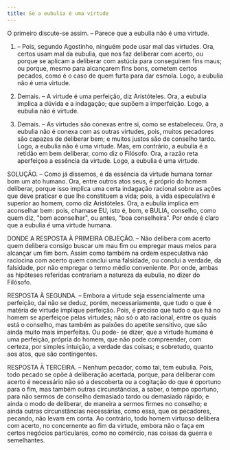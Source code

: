 ```yaml
---
title: Se a eubulia é uma virtude
---
```


O primeiro discute-se assim. – Parece que a eubulia não é uma virtude.  

1. – Pois, segundo Agostinho, ninguém pode usar mal das virtudes. Ora, certos usam mal da eubulia, que nos faz deliberar com acerto, ou porque se aplicam a deliberar com astúcia para conseguirem fins maus; ou porque, mesmo para alcançarem fins bons, cometem certos pecados, como é o caso de quem furta para dar esmola. Logo, a eubulia não é uma virtude.  

2. Demais. – A virtude é uma perfeição, diz Aristóteles. Ora, a eubulia implica a dúvida e a indagação; que supõem a imperfeição. Logo, a eubulia não é virtude.  

3. Demais. – As virtudes são conexas entre si, como se estabeleceu. Ora, a eubulia não é conexa com as outras virtudes, pois, muitos pecadores são capazes de deliberar bem; e muitos justos são de conselho tardo. Logo, a eubulia não é uma virtude.  Mas, em contrário, a eubulia é a retidão em bem deliberar, como diz o Filósofo. Ora, a razão reta aperfeiçoa a essência da virtude. Logo, a eubulia é uma virtude.  

SOLUÇÃO. – Como já dissemos, é da essência da virtude humana tornar bom um ato humano. Ora, entre outros atos seus, é próprio do homem deliberar, porque isso implica uma certa indagação racional sobre as ações que deve praticar e que lhe constituem a vida; pois, a vida especulativa é superior ao homem, como diz Aristóteles. Ora, a eubulia implica em aconselhar bem: pois, chamase EU, isto é, bom, e BULIA, conselho, como quem diz, "bom aconselhar", ou antes, "boa conselheira". Por onde é claro que a eubulia é uma virtude humana.  

DONDE A RESPOSTA À PRIMEIRA OBJEÇÃO. – Não delibera com acerto quem delibera consigo buscar um mau fim ou empregar maus meios para alcançar um fim bom. Assim como também na ordem especulativa não raciocina com acerto quem conclui uma falsidade, ou conclui a verdade, da falsidade, por não empregar o termo médio conveniente. Por onde, ambas as hipóteses referidas contrariam a natureza da eubulia, no dizer do Filósofo.  

RESPOSTA À SEGUNDA. – Embora a virtude seja essencialmente uma perfeição, daí não se deduz, porém, necessariamente, que tudo o que é matéria de virtude implique perfeição. Pois, é preciso que tudo o que há no homem se aperfeiçoe pelas virtudes; não só o ato racional, entre os quais está o conselho, mas também as paixões do apetite sensitivo, que são ainda muito mais imperfeitas. Ou pode- se dizer, que a virtude humana é uma perfeição, própria do homem, que não pode compreender, com certeza, por simples intuição, a verdade das coisas; e sobretudo, quanto aos atos, que são contingentes.  

RESPOSTA À TERCEIRA. – Nenhum pecador, como tal, tem eubulia. Pois, todo pecado se opõe à deliberação acertada, porque, para deliberar com acerto é necessário não só a descoberta ou a cogitação do que é oportuno para o fim, mas também outras circunstâncias, a saber, o tempo oportuno, para não sermos de conselho demasiado tardo ou demasiado rápido; e ainda o modo de deliberar, de maneira a sermos firmes no conselho; e ainda outras circunstâncias necessárias, como essa, que os pecadores, pecando, não levam em conta. Ao contrário, todo homem virtuoso delibera com acerto, no concernente ao fim da virtude, embora não o faça em certos negócios particulares, como no comércio, nas coisas da guerra e semelhantes.